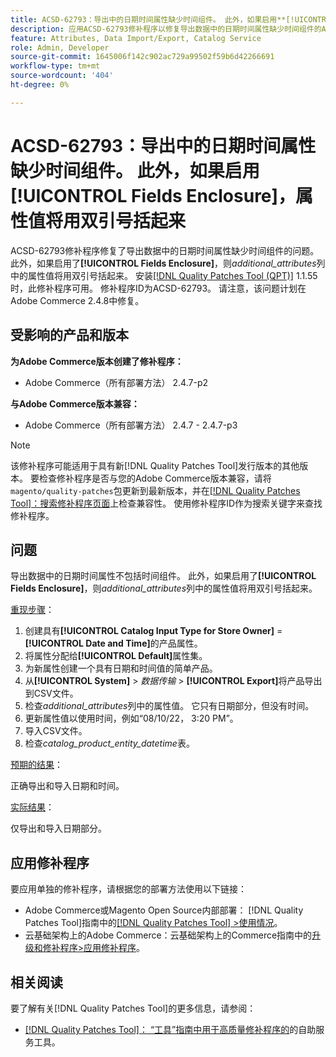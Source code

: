 ```yaml
---
title: ACSD-62793：导出中的日期时间属性缺少时间组件。 此外，如果启用**[!UICONTROL Fields Enclosure]**，属性值会用双引号括起来
description: 应用ACSD-62793修补程序以修复导出数据中的日期时间属性缺少时间组件的Adobe Commerce问题。 此外，如果启用了**[!UICONTROL Fields Enclosure]**，则*additional_attributes*列中的属性值将用双引号括起来。
feature: Attributes, Data Import/Export, Catalog Service
role: Admin, Developer
source-git-commit: 1645006f142c902ac729a99502f59b6d42266691
workflow-type: tm+mt
source-wordcount: '404'
ht-degree: 0%

---
```



# ACSD-62793：导出中的日期时间属性缺少时间组件。 此外，如果启用&#x200B;**[!UICONTROL Fields Enclosure]**，属性值将用双引号括起来

ACSD-62793修补程序修复了导出数据中的日期时间属性缺少时间组件的问题。 此外，如果启用了&#x200B;**[!UICONTROL Fields Enclosure]**，则&#x200B;*additional_attributes*&#x200B;列中的属性值将用双引号括起来。 安装[[!DNL Quality Patches Tool (QPT)]](/help/tools/quality-patches-tool/quality-patches-tool-to-self-serve-quality-patches.md) 1.1.55时，此修补程序可用。 修补程序ID为ACSD-62793。 请注意，该问题计划在Adobe Commerce 2.4.8中修复。

## 受影响的产品和版本

**为Adobe Commerce版本创建了修补程序：**

* Adobe Commerce（所有部署方法） 2.4.7-p2

**与Adobe Commerce版本兼容：**

* Adobe Commerce（所有部署方法） 2.4.7 - 2.4.7-p3

>[!NOTE]
>
>该修补程序可能适用于具有新[!DNL Quality Patches Tool]发行版本的其他版本。 要检查修补程序是否与您的Adobe Commerce版本兼容，请将`magento/quality-patches`包更新到最新版本，并在[[!DNL Quality Patches Tool]：搜索修补程序页面](https://experienceleague.adobe.com/tools/commerce-quality-patches/index.html?lang=zh-Hans)上检查兼容性。 使用修补程序ID作为搜索关键字来查找修补程序。

## 问题

导出数据中的日期时间属性不包括时间组件。 此外，如果启用了&#x200B;**[!UICONTROL Fields Enclosure]**，则&#x200B;*additional_attributes*&#x200B;列中的属性值将用双引号括起来。

<u>重现步骤</u>：

1. 创建具有&#x200B;**[!UICONTROL Catalog Input Type for Store Owner]** = **[!UICONTROL Date and Time]**&#x200B;的产品属性。
1. 将属性分配给&#x200B;**[!UICONTROL Default]**&#x200B;属性集。
1. 为新属性创建一个具有日期和时间值的简单产品。
1. 从&#x200B;**[!UICONTROL System]** > *数据传输* > **[!UICONTROL Export]**&#x200B;将产品导出到CSV文件。
1. 检查&#x200B;*additional_attributes*&#x200B;列中的属性值。 它只有日期部分，但没有时间。
1. 更新属性值以使用时间，例如“08/10/22， 3:20 PM”。
1. 导入CSV文件。
1. 检查&#x200B;*catalog_product_entity_datetime*&#x200B;表。

<u>预期的结果</u>：

正确导出和导入日期和时间。

<u>实际结果</u>：

仅导出和导入日期部分。

## 应用修补程序

要应用单独的修补程序，请根据您的部署方法使用以下链接：

* Adobe Commerce或Magento Open Source内部部署： [!DNL Quality Patches Tool]指南中的[[!DNL Quality Patches Tool] >使用情况](/help/tools/quality-patches-tool/usage.md)。
* 云基础架构上的Adobe Commerce：云基础架构上的Commerce指南中的[升级和修补程序>应用修补程序](https://experienceleague.adobe.com/docs/commerce-cloud-service/user-guide/develop/upgrade/apply-patches.html?lang=zh-Hans)。


## 相关阅读

要了解有关[!DNL Quality Patches Tool]的更多信息，请参阅：

* [[!DNL Quality Patches Tool]： “工具”指南中用于高质量修补程序的](/help/tools/quality-patches-tool/quality-patches-tool-to-self-serve-quality-patches.md)的自助服务工具。
